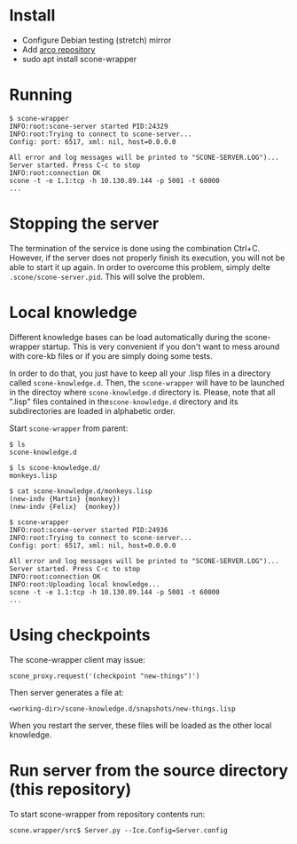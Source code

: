 # Install

* Configure Debian testing (stretch) mirror
* Add [arco repository](https://uclm-arco.github.io/debian/)
* sudo apt install scone-wrapper


# Running

```
$ scone-wrapper
INFO:root:scone-server started PID:24329
INFO:root:Trying to connect to scone-server...
Config: port: 6517, xml: nil, host=0.0.0.0

All error and log messages will be printed to "SCONE-SERVER.LOG")...
Server started. Press C-c to stop
INFO:root:connection OK
scone -t -e 1.1:tcp -h 10.130.89.144 -p 5001 -t 60000
...
```

# Stopping the server

The termination of the service is done using the combination Ctrl+C. However, if the server does not properly finish its execution, you will not be able to start it up again. In order to overcome this problem, simply delte `.scone/scone-server.pid`. This will solve the problem.


# Local knowledge

Different knowledge bases can be load automatically during the scone-wrapper startup. This is very convenient if you don't want to mess around with core-kb files or if you are simply doing some tests.

In order to do that, you just have to keep all your .lisp files in a directory called `scone-knowledge.d`. Then, the `scone-wrapper` will have to be launched in the directoy where `scone-knowledge.d` directory is. Please, note that all ".lisp" files contained in the`scone-knowledge.d` directory and its subdirectories are loaded in alphabetic order.

Start `scone-wrapper` from parent:

```
$ ls
scone-knowledge.d

$ ls scone-knowledge.d/
monkeys.lisp

$ cat scone-knowledge.d/monkeys.lisp
(new-indv {Martin} {monkey})
(new-indv {Felix}  {monkey})

$ scone-wrapper
INFO:root:scone-server started PID:24936
INFO:root:Trying to connect to scone-server...
Config: port: 6517, xml: nil, host=0.0.0.0

All error and log messages will be printed to "SCONE-SERVER.LOG")...
Server started. Press C-c to stop
INFO:root:connection OK
INFO:root:Uploading local knowledge...
scone -t -e 1.1:tcp -h 10.130.89.144 -p 5001 -t 60000
...
```

# Using checkpoints

The scone-wrapper client may issue:

    scone_proxy.request('(checkpoint "new-things")')

Then server generates a file at:

    <working-dir>/scone-knowledge.d/snapshots/new-things.lisp

When you restart the server, these files will be loaded as the other local knowledge.


# Run server from the source directory (this repository)

To start scone-wrapper from repository contents run:

    scone.wrapper/src$ Server.py --Ice.Config=Server.config
